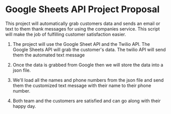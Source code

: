 # Google Sheets API Project Proposal 


This project will automatically grab customers data and sends an email or text to them thank messages for using the companies service. 
This script will make the job of fulfilling customer satisfaction easier. 


1. The project will use the Google Sheet API and the Twilio API. The Google Sheets API will grab the customer's data. The twilio API will send them the automated text message

2. Once the data is grabbed from Google then we will store the data into a json file.

3. We'll load all the names and phone numbers from the json file and send them the customized text message with their name to their phone number.

4. Both team and the customers are satisfied and can go along with their happy day.
